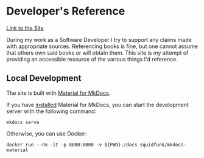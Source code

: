 # Developer's Reference

[Link to the Site](https://mspiess.github.io/Developer-s-Reference/)

During my work as a Software Developer I try to support any claims made with appropriate sources.
Referencing books is fine, but one cannot assume that others own said books or will obtain them.
This site is my attempt of providing an accessible resource of the various things I'd reference.

## Local Development

The site is built with [Material for MkDocs](https://squidfunk.github.io/mkdocs-material/).

If you have [installed](https://squidfunk.github.io/mkdocs-material/getting-started/) Material for MkDocs, you can start the development server with the following command:

```shell
mkdocs serve
```

Otherwise, you can use Docker:

```shell
docker run --rm -it -p 8000:8000 -v ${PWD}:/docs squidfunk/mkdocs-material
```
